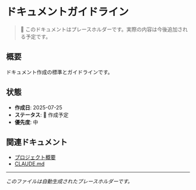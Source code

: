 # ドキュメントガイドライン

> 📝 このドキュメントはプレースホルダーです。実際の内容は今後追加される予定です。

## 概要

ドキュメント作成の標準とガイドラインです。

## 状態

- **作成日**: 2025-07-25
- **ステータス**: 🚧 作成予定
- **優先度**: 中

## 関連ドキュメント

- [プロジェクト概要](../../README.md)
- [CLAUDE.md](../../CLAUDE.md)

---

_このファイルは自動生成されたプレースホルダーです。_
